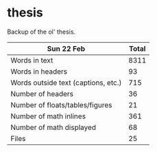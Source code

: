 thesis
======
Backup of the ol' thesis.

Sun 22 Feb | Total
---|---
Words in text| 8311
Words in headers| 93
Words outside text (captions, etc.)| 715
Number of headers| 36
Number of floats/tables/figures| 21
Number of math inlines| 361
Number of math displayed| 68
Files| 25

